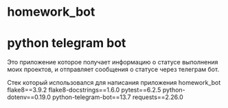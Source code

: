 # homework_bot
# python telegram bot
Это приложение которое получает информацию о статусе выполнения моих проектов, и отправляет сообщения о статусе через телеграм бот.

Стек который использовался для написания приложения homework_bot
flake8==3.9.2
flake8-docstrings==1.6.0
pytest==6.2.5
python-dotenv==0.19.0
python-telegram-bot==13.7
requests==2.26.0
